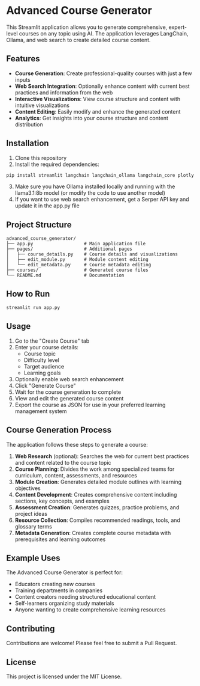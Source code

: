 # Advanced Course Generator

This Streamlit application allows you to generate comprehensive, expert-level courses on any topic using AI. The application leverages LangChain, Ollama, and web search to create detailed course content.

## Features

- **Course Generation**: Create professional-quality courses with just a few inputs
- **Web Search Integration**: Optionally enhance content with current best practices and information from the web
- **Interactive Visualizations**: View course structure and content with intuitive visualizations
- **Content Editing**: Easily modify and enhance the generated content
- **Analytics**: Get insights into your course structure and content distribution

## Installation

1. Clone this repository
2. Install the required dependencies:

```bash
pip install streamlit langchain langchain_ollama langchain_core plotly pandas httpx
```

3. Make sure you have Ollama installed locally and running with the llama3.1:8b model (or modify the code to use another model)
4. If you want to use web search enhancement, get a Serper API key and update it in the app.py file

## Project Structure

```
advanced_course_generator/
├── app.py                   # Main application file
├── pages/                   # Additional pages
│   ├── course_details.py    # Course details and visualizations
│   ├── edit_module.py       # Module content editing
│   └── edit_metadata.py     # Course metadata editing
├── courses/                 # Generated course files
└── README.md                # Documentation
```

## How to Run

```bash
streamlit run app.py
```

## Usage

1. Go to the "Create Course" tab
2. Enter your course details:
   - Course topic
   - Difficulty level
   - Target audience
   - Learning goals
3. Optionally enable web search enhancement
4. Click "Generate Course"
5. Wait for the course generation to complete
6. View and edit the generated course content
7. Export the course as JSON for use in your preferred learning management system

## Course Generation Process

The application follows these steps to generate a course:

1. **Web Research** (optional): Searches the web for current best practices and content related to the course topic
2. **Course Planning**: Divides the work among specialized teams for curriculum, content, assessments, and resources
3. **Module Creation**: Generates detailed module outlines with learning objectives
4. **Content Development**: Creates comprehensive content including sections, key concepts, and examples
5. **Assessment Creation**: Generates quizzes, practice problems, and project ideas
6. **Resource Collection**: Compiles recommended readings, tools, and glossary terms
7. **Metadata Generation**: Creates complete course metadata with prerequisites and learning outcomes

## Example Uses

The Advanced Course Generator is perfect for:

- Educators creating new courses
- Training departments in companies
- Content creators needing structured educational content
- Self-learners organizing study materials
- Anyone wanting to create comprehensive learning resources

## Contributing

Contributions are welcome! Please feel free to submit a Pull Request.

## License

This project is licensed under the MIT License.